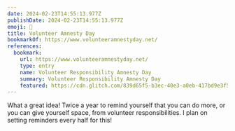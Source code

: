 ```yaml
---
date: 2024-02-23T14:55:13.977Z
publishDate: 2024-02-23T14:55:13.977Z
emoji: 📅
title: Volunteer Amnesty Day
bookmarkOf: https://www.volunteeramnestyday.net/
references:
  bookmark:
    url: https://www.volunteeramnestyday.net/
    type: entry
    name: Volunteer Responsibility Amnesty Day
    summary: Volunteer Responsibility Amnesty Day
    featured: https://cdn.glitch.com/839d65f5-b3ec-40e3-a0eb-417bd9e3f510/twitter-card-logo.png?v=1624068976964
---
```

What a great idea! Twice a year to remind yourself that you can do more, or you can give yourself space, from volunteer responsibilities. I plan on setting reminders every half for this!

